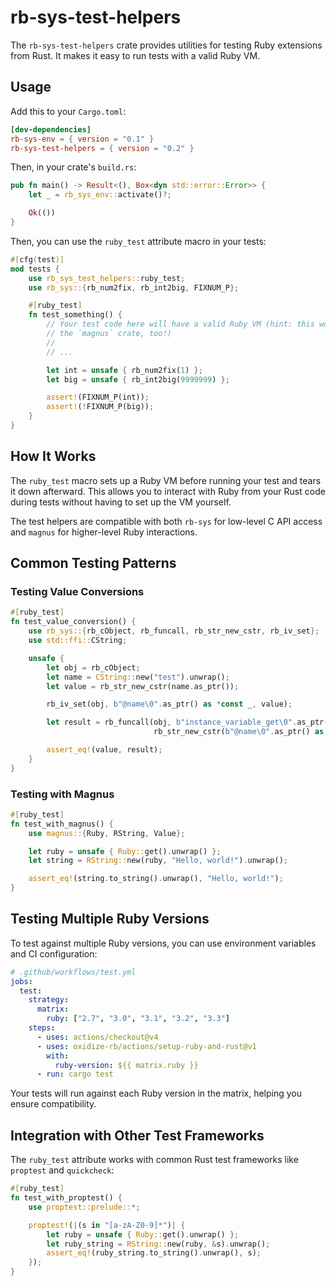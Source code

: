 # rb-sys-test-helpers

The `rb-sys-test-helpers` crate provides utilities for testing Ruby extensions from Rust. It makes it easy to run tests
with a valid Ruby VM.

## Usage

Add this to your `Cargo.toml`:

```toml
[dev-dependencies]
rb-sys-env = { version = "0.1" }
rb-sys-test-helpers = { version = "0.2" }
```

Then, in your crate's `build.rs`:

```rust
pub fn main() -> Result<(), Box<dyn std::error::Error>> {
    let _ = rb_sys_env::activate()?;

    Ok(())
}
```

Then, you can use the `ruby_test` attribute macro in your tests:

```rust
#[cfg(test)]
mod tests {
    use rb_sys_test_helpers::ruby_test;
    use rb_sys::{rb_num2fix, rb_int2big, FIXNUM_P};

    #[ruby_test]
    fn test_something() {
        // Your test code here will have a valid Ruby VM (hint: this works with
        // the `magnus` crate, too!)
        //
        // ...

        let int = unsafe { rb_num2fix(1) };
        let big = unsafe { rb_int2big(9999999) };

        assert!(FIXNUM_P(int));
        assert!(!FIXNUM_P(big));
    }
}
```

## How It Works

The `ruby_test` macro sets up a Ruby VM before running your test and tears it down afterward. This allows you to
interact with Ruby from your Rust code during tests without having to set up the VM yourself.

The test helpers are compatible with both `rb-sys` for low-level C API access and `magnus` for higher-level Ruby
interactions.

## Common Testing Patterns

### Testing Value Conversions

```rust
#[ruby_test]
fn test_value_conversion() {
    use rb_sys::{rb_cObject, rb_funcall, rb_str_new_cstr, rb_iv_set};
    use std::ffi::CString;

    unsafe {
        let obj = rb_cObject;
        let name = CString::new("test").unwrap();
        let value = rb_str_new_cstr(name.as_ptr());

        rb_iv_set(obj, b"@name\0".as_ptr() as *const _, value);

        let result = rb_funcall(obj, b"instance_variable_get\0".as_ptr() as *const _, 1,
                                rb_str_new_cstr(b"@name\0".as_ptr() as *const _));

        assert_eq!(value, result);
    }
}
```

### Testing with Magnus

```rust
#[ruby_test]
fn test_with_magnus() {
    use magnus::{Ruby, RString, Value};

    let ruby = unsafe { Ruby::get().unwrap() };
    let string = RString::new(ruby, "Hello, world!").unwrap();

    assert_eq!(string.to_string().unwrap(), "Hello, world!");
}
```

## Testing Multiple Ruby Versions

To test against multiple Ruby versions, you can use environment variables and CI configuration:

```yaml
# .github/workflows/test.yml
jobs:
  test:
    strategy:
      matrix:
        ruby: ["2.7", "3.0", "3.1", "3.2", "3.3"]
    steps:
      - uses: actions/checkout@v4
      - uses: oxidize-rb/actions/setup-ruby-and-rust@v1
        with:
          ruby-version: ${{ matrix.ruby }}
      - run: cargo test
```

Your tests will run against each Ruby version in the matrix, helping you ensure compatibility.

## Integration with Other Test Frameworks

The `ruby_test` attribute works with common Rust test frameworks like `proptest` and `quickcheck`:

```rust
#[ruby_test]
fn test_with_proptest() {
    use proptest::prelude::*;

    proptest!(|(s in "[a-zA-Z0-9]*")| {
        let ruby = unsafe { Ruby::get().unwrap() };
        let ruby_string = RString::new(ruby, &s).unwrap();
        assert_eq!(ruby_string.to_string().unwrap(), s);
    });
}
```
